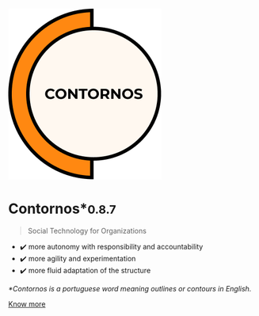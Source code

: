 ![Contornos](../assets/logo.png ':size=220')
	
<h1 id="cover-heading">
<span>Contornos*<small>0.8.7</small></span>
</h1>

>  Social Technology for Organizations

- ✔️ more autonomy with responsibility and accountability
- ✔️ more agility and experimentation
- ✔️ more fluid adaptation of the structure 

_*Contornos is a portuguese word meaning outlines or contours in English._
 
[Know more](en/start)
